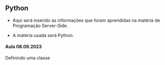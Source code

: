 ## Python 

- Aqui será inserido as informações que foram aprendidas na matéria de Programação Server-Side. 

- A matéria usada será Python. 

#### Aula 08.09.2023
Definindo uma classe 